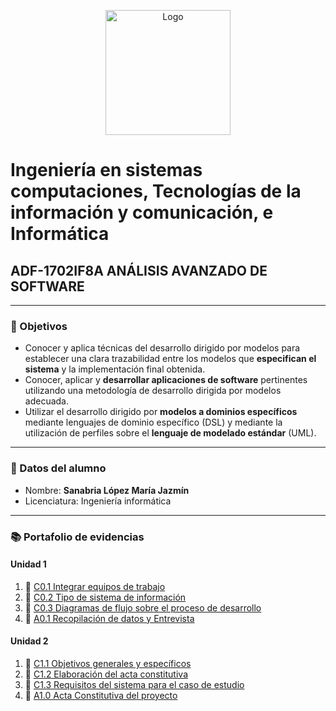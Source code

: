<p align="center">
    <img alt="Logo" src="https://www.tijuana.tecnm.mx/wp-content/themes/tecnm/images/logo_TECT.png" width=200 height=200>
</p>

# Ingeniería en sistemas computaciones, Tecnologías de la información y comunicación, e Informática

## ADF-1702IF8A ANÁLISIS AVANZADO DE SOFTWARE

---

### :pencil: Objetivos

+ Conocer y aplica técnicas del desarrollo dirigido por modelos para establecer una clara trazabilidad entre los modelos que **especifican el sistema** y la implementación final obtenida. 
+ Conocer, aplicar y **desarrollar aplicaciones de software** pertinentes utilizando una metodología de desarrollo dirigida por modelos adecuada. 
+ Utilizar el desarrollo dirigido por **modelos a dominios específicos** mediante lenguajes de dominio específico (DSL) y mediante la utilización de perfiles sobre el **lenguaje de modelado estándar** (UML).
  
---

### :necktie: Datos del alumno

* Nombre: **Sanabria López María Jazmín**
* Licenciatura: Ingeniería informática


---


### :books: Portafolio de evidencias​
#### Unidad 1
1. :book: <a href="blog/C01._IntegrarEquiposDeTrabajo_MariaJazminSanabriaLopez.md" target="black">C0.1 Integrar equipos de trabajo</a>
2. :book: <a href="blog/C0.2_Tipo_de_Sistema_Desarrollar_SanabriaLopezMariaJazmin.md" target="black">C0.2  Tipo de sistema de información</a>
3. :book: <a href="blog/C0.3_DiagramadeFlujo_Proceso_SanabriaLopezMariaJazmin.md" target="black">C0.3 Diagramas de flujo sobre el proceso de desarrollo</a>
4. :book: <a href="blog/A0.1_Recopilacion_Entrevista_SanabriaLopezMariaJazmin.md" target="black">A0.1 Recopilación de datos y Entrevista</a>

#### Unidad 2
1. :book: <a href="blog/C1.1_ObjetivosGenerales_especificos_SanabriaLopezMariaJazmin.md" target="black">C1.1 Objetivos generales y específicos</a>
2. :book: <a href="blog/C1.2_ActaConstitutiva_delProyecto_SanabriaLopezMariaJazmin.md" target="black">C1.2 Elaboración del acta constitutiva</a>
3. :book: <a href="blog/C1.3_Requisitos_del_sistema_SanabriaLopezMariaJazmin.md" target="black">C1.3 Requisitos del sistema para el caso de estudio</a>
4. :book: <a href="blog/A1.0_ActaConstitutiva_delProyecto_SanabriaLopezMariaJazmin.md" target="black">A1.0 Acta Constitutiva del proyecto</a>
